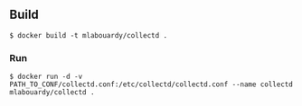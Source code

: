 ## Build

```
$ docker build -t mlabouardy/collectd .
```

### Run

```
$ docker run -d -v PATH_TO_CONF/collectd.conf:/etc/collectd/collectd.conf --name collectd mlabouardy/collectd .
```
